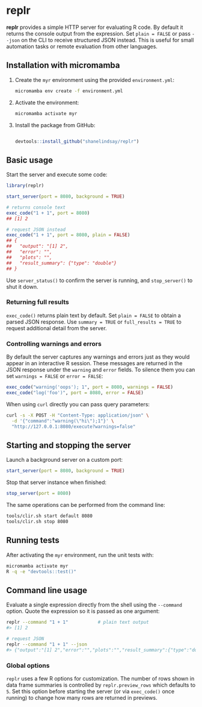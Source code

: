 
# replr

**replr** provides a simple HTTP server for evaluating R code. By default it
returns the console output from the expression. Set `plain = FALSE` or pass
`--json` on the CLI to receive structured JSON instead. This is useful for
small automation tasks or remote evaluation from other languages.

## Installation with micromamba

1. Create the `myr` environment using the provided `environment.yml`:
   ```bash
   micromamba env create -f environment.yml
   ```
2. Activate the environment:
   ```bash
   micromamba activate myr
   ```
3. Install the package from GitHub:
   ```R

   devtools::install_github("shanelindsay/replr")
   ```

## Basic usage

Start the server and execute some code:

```R
library(replr)

start_server(port = 8080, background = TRUE)

# returns console text
exec_code("1 + 1", port = 8080)
## [1] 2

# request JSON instead
exec_code("1 + 1", port = 8080, plain = FALSE)
## {
##   "output": "[1] 2",
##   "error": "",
##   "plots": "",
##   "result_summary": {"type": "double"}
## }
```

Use `server_status()` to confirm the server is running, and `stop_server()` to shut it down.

### Returning full results

`exec_code()` returns plain text by default. Set `plain = FALSE` to obtain a
parsed JSON response. Use `summary = TRUE` or `full_results = TRUE` to request
additional detail from the server.

### Controlling warnings and errors

By default the server captures any warnings and errors just as they would
appear in an interactive R session. These messages are returned in the JSON
response under the `warning` and `error` fields. To silence them you can set
`warnings = FALSE` or `error = FALSE`:

```R
exec_code("warning('oops'); 1", port = 8080, warnings = FALSE)
exec_code("log('foo')", port = 8080, error = FALSE)
```

When using `curl` directly you can pass query parameters:

```bash
curl -s -X POST -H "Content-Type: application/json" \
  -d '{"command":"warning(\"hi\");1"}' \
  "http://127.0.0.1:8080/execute?warnings=false"
```

## Starting and stopping the server

Launch a background server on a custom port:

```R
start_server(port = 8080, background = TRUE)
```

Stop that server instance when finished:

```R
stop_server(port = 8080)
```

The same operations can be performed from the command line:

```bash
tools/clir.sh start default 8080
tools/clir.sh stop 8080
```

## Running tests

After activating the `myr` environment, run the unit tests with:

```bash
micromamba activate myr
R -q -e "devtools::test()"
```

## Command line usage

Evaluate a single expression directly from the shell using the `--command`
option. Quote the expression so it is passed as one argument:

```bash
replr --command "1 + 1"           # plain text output
#> [1] 2

# request JSON
replr --command "1 + 1" --json
#> {"output":"[1] 2","error":"","plots":"","result_summary":{"type":"double"}}
```

### Global options

`replr` uses a few R options for customization. The number of rows shown in
data frame summaries is controlled by `replr.preview_rows` which defaults to `5`.
Set this option before starting the server (or via `exec_code()` once running)
to change how many rows are returned in previews.
